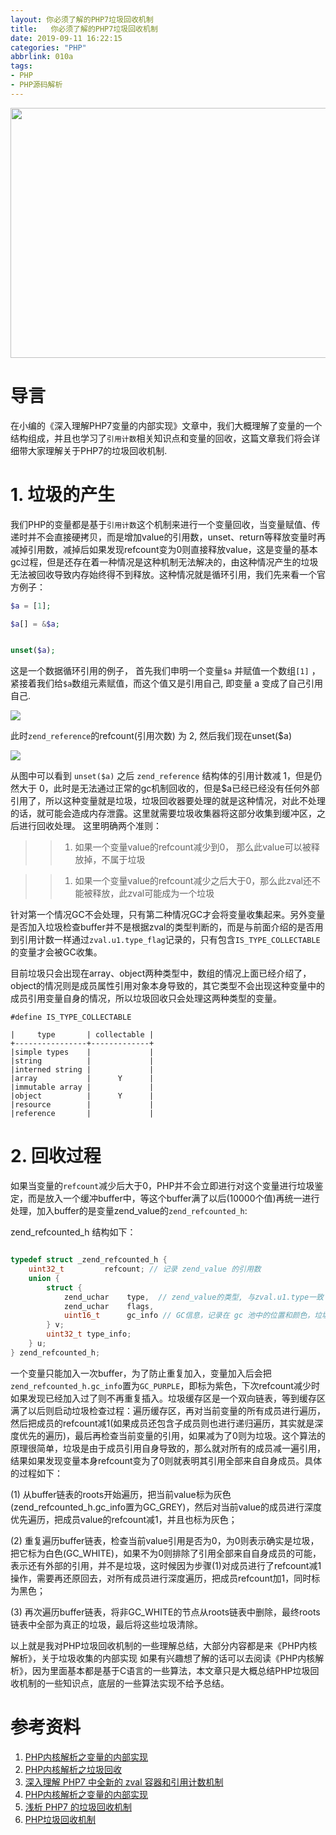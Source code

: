 ```yaml
---
layout: 你必须了解的PHP7垃圾回收机制
title:   你必须了解的PHP7垃圾回收机制
date: 2019-09-11 16:22:15
categories: "PHP"
abbrlink: 010a
tags: 
- PHP
- PHP源码解析
---
```


<img src="http://images.linyiyuan.top/zend_gc_2.png" style="width:900px;height:400px" />

# 导言
在小编的《深入理解PHP7变量的内部实现》文章中，我们大概理解了变量的一个结构组成，并且也学习了`引用计数`相关知识点和变量的回收，这篇文章我们将会详细带大家理解关于PHP7的垃圾回收机制.

<!--less-->

# 1. 垃圾的产生
我们PHP的变量都是基于`引用计数`这个机制来进行一个变量回收，当变量赋值、传递时并不会直接硬拷贝，而是增加value的引用数，unset、return等释放变量时再减掉引用数，减掉后如果发现refcount变为0则直接释放value，这是变量的基本gc过程，但是还存在着一种情况是这种机制无法解决的，由这种情况产生的垃圾无法被回收导致内存始终得不到释放。这种情况就是循环引用，我们先来看一个官方例子：

```php
$a = [1];

$a[] = &$a;


unset($a);
```

这是一个数据循环引用的例子， 首先我们申明一个变量`$a` 并赋值一个数组`[1]` ，紧接着我们给`$a`数组元素赋值，而这个值又是引用自己, 即变量 a 变成了自己引用自己.

![](http://images.linyiyuan.top/gc_1.png)

此时`zend_reference`的refcount(引用次数) 为 2, 然后我们现在unset($a)

![](http://images.linyiyuan.top/gc_2.png)

从图中可以看到 `unset($a)` 之后 `zend_reference` 结构体的引用计数减 1，但是仍然大于 0，此时是无法通过正常的gc机制回收的，但是$a已经已经没有任何外部引用了，所以这种变量就是垃圾，垃圾回收器要处理的就是这种情况，对此不处理的话，就可能会造成内存泄露。这里就需要垃圾收集器将这部分收集到缓冲区，之后进行回收处理。
这里明确两个准则：

> > 1.  如果一个变量value的refcount减少到0， 那么此value可以被释放掉，不属于垃圾

> > 1.  如果一个变量value的refcount减少之后大于0，那么此zval还不能被释放，此zval可能成为一个垃圾

针对第一个情况GC不会处理，只有第二种情况GC才会将变量收集起来。另外变量是否加入垃圾检查buffer并不是根据zval的类型判断的，而是与前面介绍的是否用到引用计数一样通过`zval.u1.type_flag`记录的，只有包含`IS_TYPE_COLLECTABLE`的变量才会被GC收集。

目前垃圾只会出现在array、object两种类型中，数组的情况上面已经介绍了，object的情况则是成员属性引用对象本身导致的，其它类型不会出现这种变量中的成员引用变量自身的情况，所以垃圾回收只会处理这两种类型的变量。


```source-c
#define IS_TYPE_COLLECTABLE
```

```source-c
|     type       | collectable |
+----------------+-------------+
|simple types    |             |
|string          |             |
|interned string |             |
|array           |      Y      |
|immutable array |             |
|object          |      Y      |
|resource        |             |
|reference       |             |
```

# 2. 回收过程

如果当变量的`refcount`减少后大于0，PHP并不会立即进行对这个变量进行垃圾鉴定，而是放入一个缓冲buffer中，等这个buffer满了以后(10000个值)再统一进行处理，加入buffer的是变量zend_value的`zend_refcounted_h`:

zend_refcounted_h 结构如下：

```c

typedef struct _zend_refcounted_h {
    uint32_t         refcount; // 记录 zend_value 的引用数
    union {
        struct {
            zend_uchar    type,  // zend_value的类型, 与zval.u1.type一致
            zend_uchar    flags, 
            uint16_t      gc_info // GC信息，记录在 gc 池中的位置和颜色，垃圾回收的过程会用到
        } v;
        uint32_t type_info;
    } u;
} zend_refcounted_h;

```

一个变量只能加入一次buffer，为了防止重复加入，变量加入后会把`zend_refcounted_h.gc_info`置为`GC_PURPLE`，即标为紫色，下次refcount减少时如果发现已经加入过了则不再重复插入。垃圾缓存区是一个双向链表，等到缓存区满了以后则启动垃圾检查过程：遍历缓存区，再对当前变量的所有成员进行遍历，然后把成员的refcount减1(如果成员还包含子成员则也进行递归遍历，其实就是深度优先的遍历)，最后再检查当前变量的引用，如果减为了0则为垃圾。这个算法的原理很简单，垃圾是由于成员引用自身导致的，那么就对所有的成员减一遍引用，结果如果发现变量本身refcount变为了0则就表明其引用全部来自自身成员。具体的过程如下：

(1) 从buffer链表的roots开始遍历，把当前value标为灰色(zend_refcounted_h.gc_info置为GC_GREY)，然后对当前value的成员进行深度优先遍历，把成员value的refcount减1，并且也标为灰色；

(2) 重复遍历buffer链表，检查当前value引用是否为0，为0则表示确实是垃圾，把它标为白色(GC_WHITE)，如果不为0则排除了引用全部来自自身成员的可能，表示还有外部的引用，并不是垃圾，这时候因为步骤(1)对成员进行了refcount减1操作，需要再还原回去，对所有成员进行深度遍历，把成员refcount加1，同时标为黑色；

(3) 再次遍历buffer链表，将非GC_WHITE的节点从roots链表中删除，最终roots链表中全部为真正的垃圾，最后将这些垃圾清除。


以上就是我对PHP垃圾回收机制的一些理解总结，大部分内容都是来《PHP内核解析》，关于垃圾收集的内部实现 如果有兴趣想了解的话可以去阅读《PHP内核解析》，因为里面基本都是基于C语言的一些算法，本文章只是大概总结PHP垃圾回收机制的一些知识点，底层的一些算法实现不给予总结。


# 参考资料
1. [PHP内核解析之变量的内部实现](https://github.com/pangudashu/php7-internal/blob/master/2/zval.md)
2. [PHP内核解析之垃圾回收](https://github.com/pangudashu/php7-internal/blob/master/5/gc.md)
3. [深入理解 PHP7 中全新的 zval 容器和引用计数机制](https://juejin.im/post/5bbf50e86fb9a05ce02a9c19)
4. [PHP内核解析之变量的内部实现](https://github.com/pangudashu/php7-internal/blob/master/2/zval.md)
5. [浅析 PHP7 的垃圾回收机制](https://learnku.com/articles/33451)
6. [PHP垃圾回收机制](https://segmentfault.com/q/1010000000624583)


